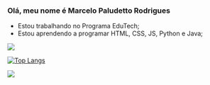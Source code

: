 ### Olá, meu nome é Marcelo Paludetto Rodrigues

- Estou trabalhando no Programa EduTech; 
- Estou aprendendo a programar HTML, CSS, JS, Python e Java; 

![](https://komarev.com/ghpvc/?username=marcelopaludetto&style=flat-square)

[![Top Langs](https://github-readme-stats.vercel.app/api/top-langs/?username=marcelopaludetto&layout=compact)](https://github.com/anuraghazra/github-readme-stats)


<a href="mailto:marcelo.paludetto@alura.com.br" target="_blank"><img src="https://img.shields.io/badge/Gmail-D14836?style=for-the-badge&logo=gmail&logoColor=white" target="_blank"/></a>

<!--
**marcelopaludetto/marceloPaludetto** is a ✨ _special_ ✨ repository because its `README.md` (this file) appears on your GitHub profile.

Here are some ideas to get you started:

- 🔭 I’m currently working on ...
- 🌱 I’m currently learning ...
- 👯 I’m looking to collaborate on ...
- 🤔 I’m looking for help with ...
- 💬 Ask me about ...
- 📫 How to reach me: ...
- 😄 Pronouns: ...
- ⚡ Fun fact: ...
-->
